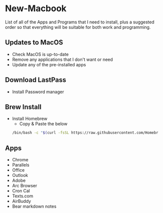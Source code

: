 # New-Macbook

List of all of the Apps and Programs that I need to install, plus a suggested order so that everything will be suitable for both work and programming.

## Updates to MacOS
- Check MacOS is up-to-date
- Remove any applications that I don't want or need
- Update any of the pre-installed apps

## Download LastPass
- Install Password manager

## Brew Install
- Install Homebrew
  - Copy & Paste the below <br>
  ```sh
  /bin/bash -c "$(curl -fsSL https://raw.githubusercontent.com/Homebrew/install/HEAD/install.sh)"
  ```
  
## Apps
- Chrome
- Parallels
- Office
- Outlook
- Adobe
- Arc Browser
- Cron Cal
- Texts.com
- AirBuddy
- Bear markdown notes
  
